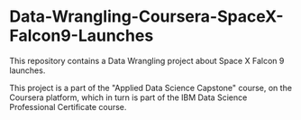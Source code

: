 # Data-Wrangling-Coursera-SpaceX-Falcon9-Launches

This repository contains a Data Wrangling project about Space X Falcon 9 launches. 

This project is a part of the "Applied Data Science Capstone" course, on the Coursera platform, which in turn is part of the IBM Data Science Professional Certificate course.
